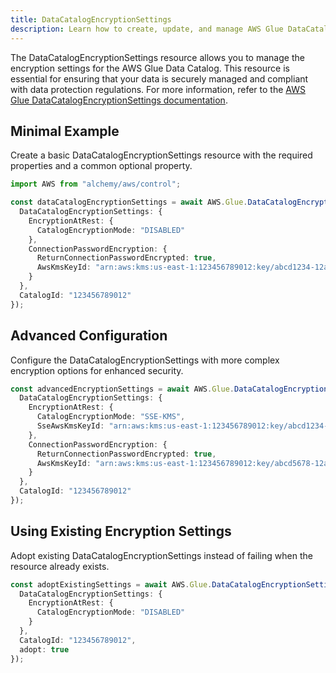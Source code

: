 ```yaml
---
title: DataCatalogEncryptionSettings
description: Learn how to create, update, and manage AWS Glue DataCatalogEncryptionSettings using Alchemy Cloud Control.
---
```


The DataCatalogEncryptionSettings resource allows you to manage the encryption settings for the AWS Glue Data Catalog. This resource is essential for ensuring that your data is securely managed and compliant with data protection regulations. For more information, refer to the [AWS Glue DataCatalogEncryptionSettings documentation](https://docs.aws.amazon.com/glue/latest/userguide/).

## Minimal Example

Create a basic DataCatalogEncryptionSettings resource with the required properties and a common optional property.

```ts
import AWS from "alchemy/aws/control";

const dataCatalogEncryptionSettings = await AWS.Glue.DataCatalogEncryptionSettings("default-encryption-settings", {
  DataCatalogEncryptionSettings: {
    EncryptionAtRest: {
      CatalogEncryptionMode: "DISABLED"
    },
    ConnectionPasswordEncryption: {
      ReturnConnectionPasswordEncrypted: true,
      AwsKmsKeyId: "arn:aws:kms:us-east-1:123456789012:key/abcd1234-12ab-34cd-56ef-1234567890ab"
    }
  },
  CatalogId: "123456789012"
});
```

## Advanced Configuration

Configure the DataCatalogEncryptionSettings with more complex encryption options for enhanced security.

```ts
const advancedEncryptionSettings = await AWS.Glue.DataCatalogEncryptionSettings("advanced-encryption-settings", {
  DataCatalogEncryptionSettings: {
    EncryptionAtRest: {
      CatalogEncryptionMode: "SSE-KMS",
      SseAwsKmsKeyId: "arn:aws:kms:us-east-1:123456789012:key/abcd1234-12ab-34cd-56ef-1234567890ab"
    },
    ConnectionPasswordEncryption: {
      ReturnConnectionPasswordEncrypted: true,
      AwsKmsKeyId: "arn:aws:kms:us-east-1:123456789012:key/abcd5678-12ab-34cd-56ef-1234567890cd"
    }
  },
  CatalogId: "123456789012"
});
```

## Using Existing Encryption Settings

Adopt existing DataCatalogEncryptionSettings instead of failing when the resource already exists.

```ts
const adoptExistingSettings = await AWS.Glue.DataCatalogEncryptionSettings("existing-encryption-settings", {
  DataCatalogEncryptionSettings: {
    EncryptionAtRest: {
      CatalogEncryptionMode: "DISABLED"
    }
  },
  CatalogId: "123456789012",
  adopt: true
});
```